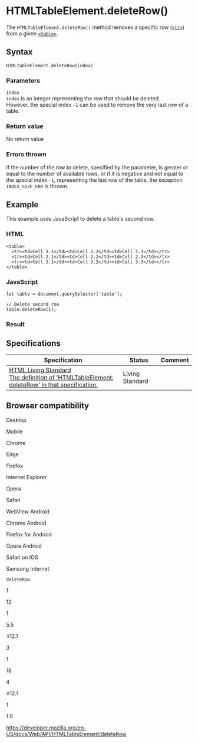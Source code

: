 HTMLTableElement.deleteRow()
============================

The `HTMLTableElement.deleteRow()` method removes a specific row ([`<tr>`](https://developer.mozilla.org/en-US/docs/Web/HTML/Element/tr)) from a given [`<table>`](https://developer.mozilla.org/en-US/docs/Web/HTML/Element/table).

Syntax
------

    HTMLTableElement.deleteRow(index)

### Parameters

`index`  
`index` is an integer representing the row that should be deleted.  
However, the special index `-1` can be used to remove the very last row of a table.

### Return value

No return value

### Errors thrown

If the number of the row to delete, specified by the parameter, is greater or equal to the number of available rows, or if it is negative and not equal to the special index `-1`, representing the last row of the table, the exception `INDEX_SIZE_ERR` is thrown.

Example
-------

This example uses JavaScript to delete a table's second row.

### HTML

    <table>
      <tr><td>Cell 1.1</td><td>Cell 1.2</td><td>Cell 1.3</td></tr>
      <tr><td>Cell 2.1</td><td>Cell 2.2</td><td>Cell 2.3</td></tr>
      <tr><td>Cell 3.1</td><td>Cell 3.2</td><td>Cell 3.3</td></tr>
    </table>

### JavaScript

    let table = document.querySelector('table');

    // Delete second row
    table.deleteRow(1);

### Result

Specifications
--------------

<table><thead><tr class="header"><th>Specification</th><th>Status</th><th>Comment</th></tr></thead><tbody><tr class="odd"><td><a href="https://html.spec.whatwg.org/multipage/#dom-table-deleterow">HTML Living Standard<br />
<span class="small">The definition of 'HTMLTableElement: deleteRow' in that specification.</span></a></td><td><span class="spec-living">Living Standard</span></td><td></td></tr></tbody></table>

Browser compatibility
---------------------

Desktop

Mobile

Chrome

Edge

Firefox

Internet Explorer

Opera

Safari

WebView Android

Chrome Android

Firefox for Android

Opera Android

Safari on IOS

Samsung Internet

`deleteRow`

1

12

1

5.5

≤12.1

3

1

18

4

≤12.1

1

1.0

<a href="https://developer.mozilla.org/en-US/docs/Web/API/HTMLTableElement/deleteRow" class="_attribution-link">https://developer.mozilla.org/en-US/docs/Web/API/HTMLTableElement/deleteRow</a>
